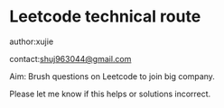 # Leetcode technical route

author:xujie

contact:shuj963044@gmail.com

Aim: Brush questions on Leetcode to join big company. 

Please let me know if this helps or solutions incorrect.


